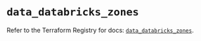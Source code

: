 # `data_databricks_zones`

Refer to the Terraform Registry for docs: [`data_databricks_zones`](https://registry.terraform.io/providers/databricks/databricks/1.74.0/docs/data-sources/zones).
